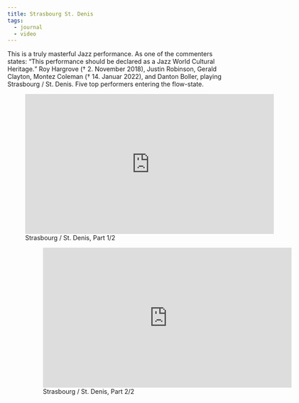 ```yaml
---
title: Strasbourg St. Denis
tags: 
  - journal
  - video
---
```

This is  a truly masterful Jazz performance. As one of the commenters states: <q>This performance should be declared as a Jazz World Cultural Heritage.</q> Roy Hargrove († 2. November 2018), Justin Robinson, Gerald Clayton, Montez Coleman († 14. Januar 2022), and Danton Boller, playing Strasbourg / St. Denis. Five top performers entering the flow-state.

<figure>
<iframe width="560" height="315" src="https://www.youtube.com/embed/L0WXEzwZOv0?si=BjPJGH8n36W2qTHS" title="YouTube video player" frameborder="0" allow="accelerometer; autoplay; clipboard-write; encrypted-media; gyroscope; picture-in-picture; web-share" referrerpolicy="strict-origin-when-cross-origin" allowfullscreen></iframe>
<figcaption>Strasbourg / St. Denis, Part 1/2</figcaption>
</frigure>

<figure>
<iframe width="560" height="315" src="https://www.youtube.com/embed/vXxXQRoMJ1w?si=jTwyJUoZFN4Ll010" title="YouTube video player" frameborder="0" allow="accelerometer; autoplay; clipboard-write; encrypted-media; gyroscope; picture-in-picture; web-share" referrerpolicy="strict-origin-when-cross-origin" allowfullscreen></iframe>
<figcaption>Strasbourg / St. Denis, Part 2/2</figcaption>
</figure>
